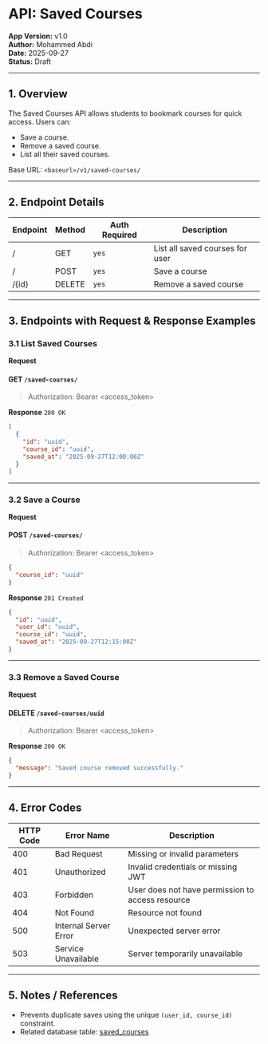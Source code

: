 # API: Saved Courses

**App Version:** v1.0  
**Author:** Mohammed Abdi  
**Date:** 2025-09-27  
**Status:** Draft

---

## 1. Overview

The Saved Courses API allows students to bookmark courses for quick access. Users can:

- Save a course.
- Remove a saved course.
- List all their saved courses.

Base URL: `<baseurl>/v1/saved-courses/`

---

## 2. Endpoint Details

| Endpoint | Method | Auth Required | Description                     |
| -------- | ------ | ------------- | ------------------------------- |
| /        | GET    | `yes`         | List all saved courses for user |
| /        | POST   | `yes`         | Save a course                   |
| /{id}    | DELETE | `yes`         | Remove a saved course           |

---

## 3. Endpoints with Request & Response Examples

### 3.1 List Saved Courses

**Request**

#### GET `/saved-courses/`

> Authorization: Bearer <access_token>

**Response** `200 OK`

```json
[
  {
    "id": "uuid",
    "course_id": "uuid",
    "saved_at": "2025-09-27T12:00:00Z"
  }
]
```

---

### 3.2 Save a Course

**Request**

#### POST `/saved-courses/`

> Authorization: Bearer <access_token>

```json
{
  "course_id": "uuid"
}
```

**Response** `201 Created`

```json
{
  "id": "uuid",
  "user_id": "uuid",
  "course_id": "uuid",
  "saved_at": "2025-09-27T12:15:00Z"
}
```

---

### 3.3 Remove a Saved Course

**Request**

#### DELETE `/saved-courses/uuid`

> Authorization: Bearer <access_token>

**Response** `200 OK`

```json
{
  "message": "Saved course removed successfully."
}
```

---

## 4. Error Codes

| HTTP Code | Error Name            | Description                                      |
| --------- | --------------------- | ------------------------------------------------ |
| 400       | Bad Request           | Missing or invalid parameters                    |
| 401       | Unauthorized          | Invalid credentials or missing JWT               |
| 403       | Forbidden             | User does not have permission to access resource |
| 404       | Not Found             | Resource not found                               |
| 500       | Internal Server Error | Unexpected server error                          |
| 503       | Service Unavailable   | Server temporarily unavailable                   |

---

## 5. Notes / References

- Prevents duplicate saves using the unique `(user_id, course_id)` constraint.
- Related database table: [saved_courses](../architecture/database-schema.md/#8-saved-courses)
